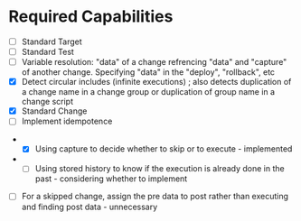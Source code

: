 # Required Capabilities
- [ ] Standard Target
- [ ] Standard Test
- [ ] Variable resolution: "data" of a change refrencing "data" and "capture" of another change. Specifying "data" in the "deploy", "rollback", etc
- [x] Detect circular includes (infinite executions) ; also detects duplication of a change name in a change group or duplication of group name in a change script
- [x] Standard Change
- [ ] Implement idempotence
-  - [x] Using capture to decide whether to skip or to execute - implemented
-  - [ ] Using stored history to know if the execution is already done in the past - considering whether to implement
- [ ]  For a skipped change, assign the pre data to post rather than executing and finding post data - unnecessary

